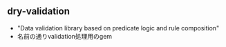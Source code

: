 ## dry-validation

* "Data validation library based on predicate logic and rule composition"
* 名前の通りvalidation処理用のgem
